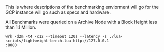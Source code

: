 This is where descriptions of the benchmarking enviorment will go for the GCP instance will go such as specs and hardware. 

All Benchmarks were queried on a Archive Node with a Block Height less than 
1.1 Million.

```
wrk -d2m -t4 -c12 --timeout 120s --latency -s ./lua-scripts/lightweight-bench.lua http://127.0.0.1
:8080
```